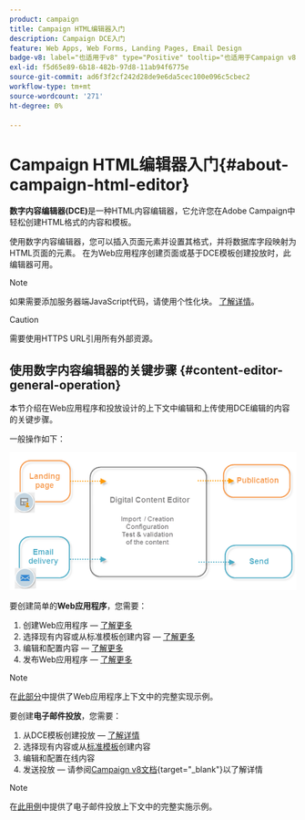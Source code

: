 ```yaml
---
product: campaign
title: Campaign HTML编辑器入门
description: Campaign DCE入门
feature: Web Apps, Web Forms, Landing Pages, Email Design
badge-v8: label="也适用于v8" type="Positive" tooltip="也适用于Campaign v8"
exl-id: f5d65e89-6b18-482b-97d8-11ab94f6775e
source-git-commit: ad6f3f2cf242d28de9e6da5cec100e096c5cbec2
workflow-type: tm+mt
source-wordcount: '271'
ht-degree: 0%

---
```


# Campaign HTML编辑器入门{#about-campaign-html-editor}



**数字内容编辑器(DCE)**&#x200B;是一种HTML内容编辑器，它允许您在Adobe Campaign中轻松创建HTML格式的内容和模板。

使用数字内容编辑器，您可以插入页面元素并设置其格式，并将数据库字段映射为HTML页面的元素。 在为Web应用程序创建页面或基于DCE模板创建投放时，此编辑器可用。

>[!NOTE]
>
>如果需要添加服务器端JavaScript代码，请使用个性化块。 [了解详情](../../delivery/using/personalization-blocks.md)。

>[!CAUTION]
>
>需要使用HTTPS URL引用所有外部资源。

## 使用数字内容编辑器的关键步骤 {#content-editor-general-operation}

本节介绍在Web应用程序和投放设计的上下文中编辑和上传使用DCE编辑的内容的关键步骤。

一般操作如下：

![](assets/dce_schema.png)

要创建简单的&#x200B;**Web应用程序**，您需要：

1. 创建Web应用程序 — [了解更多](creating-a-landing-page.md)
1. 选择现有内容或从标准模板创建内容 — [了解更多](template-management.md)
1. 编辑和配置内容 — [了解更多](editing-content.md)
1. 发布Web应用程序 — [了解更多](creating-a-landing-page.md#step-3---publishing-content)

>[!NOTE]
>
>在[此部分](creating-a-landing-page.md)中提供了Web应用程序上下文中的完整实现示例。

要创建&#x200B;**电子邮件投放**，您需要：

1. 从DCE模板创建投放 — [了解详情](use-case-creating-an-email-delivery.md)
1. 选择现有内容或从[标准模板](template-management.md)创建内容
1. 编辑和配置在线内容
1. 发送投放 — 请参阅[Campaign v8文档](https://experienceleague.adobe.com/docs/campaign/campaign-v8/send/create-message.html?lang=zh-Hans){target="_blank"}以了解详情

>[!NOTE]
>
>在[此用例](use-case-creating-an-email-delivery.md)中提供了电子邮件投放上下文中的完整实施示例。
